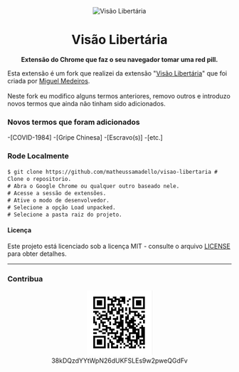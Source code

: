 <div align="center">

![Visão Libertária](img/icon.png)

# **Visão Libertária**

**Extensão do Chrome que faz o seu navegador tomar uma red pill.**

</div>

Esta extensão é um fork que realizei da extensão "[Visão Libertária](https://github.com/MiguelMedeiros/visao-libertaria)" que foi criada por [Miguel Medeiros](https://www.miguelmedeiros.com.br/).
</br></br>
Neste fork eu modifico alguns termos anteriores, removo outros e introduzo novos termos que ainda não tinham sido adicionados.

### Novos termos que foram adicionados

-[COVID-1984]
-[Gripe Chinesa]
-[Escravo(s)]
-[etc.]

### Rode Localmente

```shell
$ git clone https://github.com/matheussamadello/visao-libertaria # Clone o repositorio.
# Abra o Google Chrome ou qualquer outro baseado nele.
# Acesse a sessão de extensões.
# Ative o modo de desenvolvedor.
# Selecione a opção Load unpacked.
# Selecione a pasta raiz do projeto.
```
#### Licença

Este projeto está licenciado sob a licença MIT - consulte o arquivo [LICENSE](LICENSE) para obter detalhes.

---

### Contribua

<div align="center">

![38kDQzdYYtWpN26dUKFSLEs9w2pweQGdFv](img/donation.png)\
38kDQzdYYtWpN26dUKFSLEs9w2pweQGdFv

</div>
